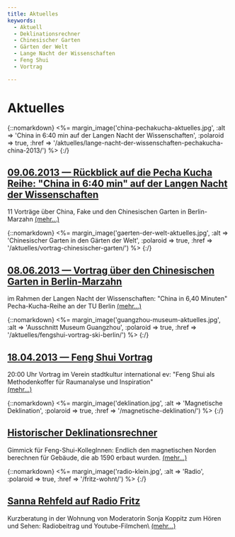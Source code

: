 ```yaml
---
title: Aktuelles
keywords:
  - Aktuell
  - Deklinationsrechner
  - Chinesischer Garten
  - Gärten der Welt
  - Lange Nacht der Wissenschaften
  - Feng Shui
  - Vortrag

---
```


# Aktuelles

{::nomarkdown}
<%= margin_image('china-pechakucha-aktuelles.jpg', :alt => 'China in 6:40 min auf der Langen Nacht der Wissenschaften', :polaroid => true, :href => '/aktuelles/lange-nacht-der-wissenschaften-pechakucha-china-2013/') %>
{:/}

## [09.06.2013 — Rückblick auf die Pecha Kucha Reihe: "China in 6:40 min" auf der Langen Nacht der Wissenschaften](/aktuelles/lange-nacht-der-wissenschaften-pechakucha-china-2013/)

11 Vorträge über China, Fake und den Chinesischen Garten in Berlin-Marzahn
[(mehr...)](/aktuelles/lange-nacht-der-wissenschaften-pechakucha-china-2013/)

{::nomarkdown}
<%= margin_image('gaerten-der-welt-aktuelles.jpg', :alt => 'Chinesischer Garten in den Gärten der Welt', :polaroid => true, :href => '/aktuelles/vortrag-chinesischer-garten/') %>
{:/}

## [08.06.2013 — Vortrag über den Chinesischen Garten in Berlin-Marzahn](/aktuelles/vortrag-chinesischer-garten/)

im Rahmen der Langen Nacht der Wissenschaften: "China in 6,40 Minuten" Pecha-Kucha-Reihe an der TU Berlin
[(mehr...)](/aktuelles/vortrag-chinesischer-garten/)

{::nomarkdown}
<%= margin_image('guangzhou-museum-aktuelles.jpg', :alt => 'Ausschnitt Museum Guangzhou', :polaroid => true, :href => '/aktuelles/fengshui-vortrag-ski-berlin/') %>
{:/}

## [18.04.2013 — Feng Shui Vortrag](/aktuelles/fengshui-vortrag-ski-berlin/)

20:00 Uhr Vortrag im Verein stadtkultur international ev: "Feng Shui als Methodenkoffer für Raumanalyse und Inspiration"<br>
[(mehr...)](/aktuelles/fengshui-vortrag-ski-berlin/)

{::nomarkdown}
<%= margin_image('deklination.jpg', :alt => 'Magnetische Deklination', :polaroid => true, :href => '/magnetische-deklination/') %>
{:/}

## [Historischer Deklinationsrechner](/magnetische-deklination/)

Gimmick für Feng-Shui-KollegInnen: Endlich den magnetischen Norden berechnen für Gebäude, die ab 1590 erbaut wurden.
[(mehr...)](/magnetische-deklination/)

{::nomarkdown}
<%= margin_image('radio-klein.jpg', :alt => 'Radio', :polaroid => true, :href => '/fritz-wohnt/') %>
{:/}

## [Sanna Rehfeld auf Radio Fritz](/fritz-wohnt/)

Kurzberatung in der Wohnung von Moderatorin Sonja Koppitz zum Hören und Sehen: Radiobeitrag und Youtube-Filmchen\\
[(mehr...)](/fritz-wohnt/)
